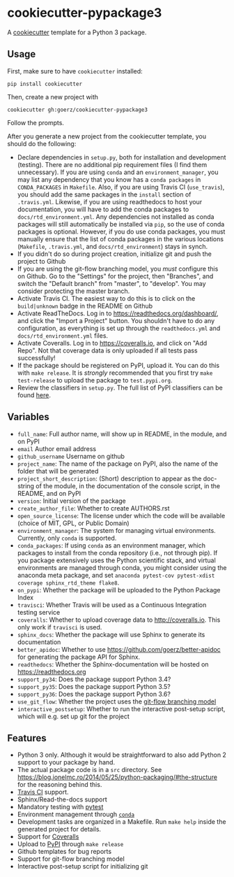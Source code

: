 cookiecutter-pypackage3
=======================

A [cookiecutter][] template for a Python 3 package.

[cookiecutter]: (https://github.com/audreyr/cookiecutter)

Usage
-----

First, make sure to have `cookiecutter` installed:

    pip install cookiecutter

Then, create a new project with

    cookiecutter gh:goerz/cookiecutter-pypackage3

Follow the prompts.

After you generate a new project from the cookiecutter template, you should do the following:

*   Declare dependencies in `setup.py`, both for installation and development (testing).  There are no additional pip requirement files (I find them unnecessary). If you are using `conda` and an `environment_manager`, you may list any dependency that you know has a `conda packages` in `CONDA_PACKAGES` in `Makefile`. Also, if you are using Travis CI (`use_travis`), you should add the same packages in the `install` section of `.travis.yml`. Likewise, if you are using readthedocs to host your documentation, you will have to add the conda packages to `docs/rtd_environment.yml`. Any dependencies not installed as conda packages will still automatically be installed via `pip`, so the use of conda packages is optional. However, if you do use conda packages, you must manually ensure that the list of conda packages in the various locations (`Makefile`, `.travis.yml`, and `docs/rtd_environment`) stays in synch.
*   If you didn't do so during project creation, initialize git and push the project to Github
*   If you are using the git-flow branching model, you *must* configure this on Github. Go to the "Settings" for the project, then "Branches", and switch the "Default branch" from "master", to "develop". You may consider protecting the master branch.
*   Activate Travis CI. The easiest way to do this is to click on the `build|unknown` badge in the README on Github
*   Activate ReadTheDocs. Log in to <https://readthedocs.org/dashboard/>, and click the "Import a Project" button. You shouldn't have to do any configuration, as everything is set up through the `readthedocs.yml` and `docs/rtd_environment.yml` files.
*   Activate Coveralls. Log in to <https://coveralls.io>, and click on "Add Repo". Not that coverage data is only uploaded if all tests pass successfully!
*   If the package should be registered on PyPI, upload it. You can do this with `make release`. It is *strongly* recommended that you first try `make test-release` to upload the package to `test.pypi.org`.
*   Review the classifiers in `setup.py`. The full list of PyPI classifiers can be found [here](https://pypi.python.org/pypi?:action=list_classifiers).

Variables
---------

* `full_name`: Full author name, will show up in README, in the module, and on PyPI
* `email` Author email address
* `github_username` Username on github
* `project_name`: The name of the package on PyPI, also the name of the folder that will be generated
* `project_short_description`: (Short) description to appear as the doc-string of the module, in the documentation of the console script, in the README, and on PyPI
* `version`: Initial version of the package
* `create_author_file`: Whether to create AUTHORS.rst
* `open_source_license`: The license under which the code will be available (choice of MIT, GPL, or Public Domain)
* `environment_manager`: The system for managing virtual environments. Currently, only `conda` is supported.
* `conda_packages`: If using `conda` as an environment manager, which packages to install from the conda repository (i.e., not through pip). If you package extensively uses the Python scientific stack, and virtual environments are managed through conda, you might consider using the anaconda meta package, and set `anaconda pytest-cov pytest-xdist coverage sphinx_rtd_theme flake8`.
* `on_pypi`: Whether the package will be uploaded to the Python Package Index
* `travisci`: Whether Travis will be used as a Continuous Integration testing service
* `coveralls`: Whether to upload coverage data to <http://coveralls.io>. This only work if `travisci` is used.
* `sphinx_docs`: Whether the package will use Sphinx to generate its documentation
* `better_apidoc`: Whether to use <https://github.com/goerz/better-apidoc> for generating the package API for Sphinx.
* `readthedocs`: Whether the Sphinx-documentation will be hosted on <https://readthedocs.org>
* `support_py34`: Does the package support Python 3.4?
* `support_py35`: Does the package support Python 3.5?
* `support_py36`: Does the package support Python 3.6?
* `use_git_flow`: Whether the project uses the [git-flow branching model](https://github.com/nvie/gitflow#git-flow)
* `interactive_postsetup`: Whether to run the interactive post-setup script, which will e.g. set up git for the project


Features
--------


* Python 3 only. Although it would be straightforward to also add Python 2 support to your package by hand.
* The actual package code is in a `src` directory. See <https://blog.ionelmc.ro/2014/05/25/python-packaging/#the-structure> for the reasoning behind this.
* [Travis CI](https://travis-ci.org) support.
* Sphinx/Read-the-docs support
* Mandatory testing with [pytest](https://docs.pytest.org)
* Environment management through [`conda`](https://conda.io/docs/)
* Development tasks are organized in a Makefile. Run `make help` inside the generated project for details.
* Support for [Coveralls](http://coveralls.io)
* Upload to [PyPI](https://pypi.org) through `make release`
* Github templates for bug reports
* Support for git-flow branching model
* Interactive post-setup script for initializing git
